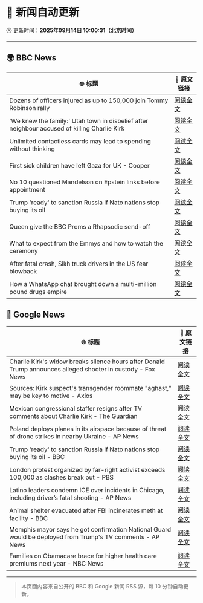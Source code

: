 # 🧠 新闻自动更新

🕒 更新时间：**2025年09月14日 10:00:31（北京时间）**

---

## 🌍 BBC News

| 🌐 标题 | 🔗 原文链接 |
|--------|-------------|
| Dozens of officers injured as up to 150,000 join Tommy Robinson rally | [阅读全文](https://www.bbc.com/news/articles/cwydezxl0xlo?at_medium=RSS&at_campaign=rss) |
| 'We knew the family:' Utah town in disbelief after neighbour accused of killing Charlie Kirk | [阅读全文](https://www.bbc.com/news/articles/czew1nz17rro?at_medium=RSS&at_campaign=rss) |
| Unlimited contactless cards may lead to spending without thinking | [阅读全文](https://www.bbc.com/news/articles/cevzepl3vz1o?at_medium=RSS&at_campaign=rss) |
| First sick children have left Gaza for UK - Cooper | [阅读全文](https://www.bbc.com/news/articles/cr4qn6gxekxo?at_medium=RSS&at_campaign=rss) |
| No 10 questioned Mandelson on Epstein links before appointment | [阅读全文](https://www.bbc.com/news/articles/cn82rdmzr20o?at_medium=RSS&at_campaign=rss) |
| Trump 'ready' to sanction Russia if Nato nations stop buying its oil | [阅读全文](https://www.bbc.com/news/articles/c62zxp1y5lwo?at_medium=RSS&at_campaign=rss) |
| Queen give the BBC Proms a Rhapsodic send-off | [阅读全文](https://www.bbc.com/news/articles/cwyn7lq1q1ro?at_medium=RSS&at_campaign=rss) |
| What to expect from the Emmys and how to watch the ceremony | [阅读全文](https://www.bbc.com/news/articles/c1mxlm42l9vo?at_medium=RSS&at_campaign=rss) |
| After fatal crash, Sikh truck drivers in the US fear blowback | [阅读全文](https://www.bbc.com/news/articles/cy4rmymrl2ro?at_medium=RSS&at_campaign=rss) |
| How a WhatsApp chat brought down a multi-million pound drugs empire | [阅读全文](https://www.bbc.com/news/articles/ckg4ej4l225o?at_medium=RSS&at_campaign=rss) |

## 📰 Google News

| 🌐 标题 | 🔗 原文链接 |
|--------|-------------|
| Charlie Kirk's widow breaks silence hours after Donald Trump announces alleged shooter in custody - Fox News | [阅读全文](https://news.google.com/rss/articles/CBMikgFBVV95cUxObUF1VEZJV0dEaGU5bnUyNlEzNFBwcEJnRmZpak9hYVV2TUJBN3JvZjVtSGJBMTF0bjVhWkFJVTFnSHRLMjZaNzdnRmY4YmdNd0ttUFNJZldTUW5VeTVxVUpzZUQwSDNEc2lQaUV5YjVvT1NGYWlncXdBMDZmLUlxZXhzbmh2NDA3bnNxc0EyenZrZ9IBlwFBVV95cUxPMWNNNld1OGZGbGJTV2NOb19nVlRmU0laNmFTVUtxNmFwVTJ4bVcyRUFDT3NJaGJsUlhlS3dqUWFfUWo4T2FmYTZJUVFjYXZmMThsZUhlZDk2N0YzR3N3Z2R0ZWUxVC1Ub0VZTW4xUi1ZbVQyekhrWGd5dzZUOEV2M0ZPbHhXQmx2TWxKQUJXR1dzdHh4ZENZ?oc=5) |
| Sources: Kirk suspect's transgender roommate "aghast," may be key to motive - Axios | [阅读全文](https://news.google.com/rss/articles/CBMidEFVX3lxTFBfZVpRTGlWekZTNzA5RHJjRXBsMy1GbmRkd2JVcktDenROTGlNaEFtRWU3MXdhVWtaMll4ajI0ajlyUjBWVFl5VmN5OVUwSkxXalhEdUJtRGJsbVBOMkhxQmJvN1RrNm5yVjkzRDN1czMxaklS?oc=5) |
| Mexican congressional staffer resigns after TV comments about Charlie Kirk - The Guardian | [阅读全文](https://news.google.com/rss/articles/CBMinwFBVV95cUxNN3l2ZFFmZmJ4UDJYS1kyNHk3Q1pXRlFGTmd4cmhacHVVOVVXZDFHQ0Z6LW9aRk9ZSXJiTm9GMTl2N2xGRkxNWTVrbE10eVVBWl8wbWJ6RFJsRjhEMWd3WnUtX3F2ZGExTmIycTBjSzUtNWNKcEdoR3FQeGliU2RkREk3NUJHZXNzNTd6bjhfZkNIWXFtREJqUjRpU0JvUVU?oc=5) |
| Poland deploys planes in its airspace because of threat of drone strikes in nearby Ukraine - AP News | [阅读全文](https://news.google.com/rss/articles/CBMipwFBVV95cUxQME50WGNkdGtQRFJrSWwwbU1GWW5fc2NiSW5uY29aNnlDQ0djXzJYMGx5cFVBbjR1cVBBYmxqbVNoRWN6Qm50RUluYzJVTFViNzA3Uzl5VmZmT2taeWdmQmJrY0NHV0lXVTFvYmJJSVBIWWY4QU8telJQQTUzblBBOGdhX1poUmxyZHh3clhTT25VZUpiOUFFLVZMU2FoTkoyX3FHTVF6NA?oc=5) |
| Trump 'ready' to sanction Russia if Nato nations stop buying its oil - BBC | [阅读全文](https://news.google.com/rss/articles/CBMiWkFVX3lxTE1EXzRqdVRMenI5X3pEazh1WXJnN2RhNVJXNVNIZUpHb0RoSVRKVWNiX244QmpkTmFod2tzaWYzUWF0dVZOdVF0THZHZldXS29UbGcyRWc0WTlyZ9IBX0FVX3lxTE41TVlWek9veUQwYmdldVA4c0xCcW5GZkdHZHdMclZwcEhwbHRUR0hCbERRd2l0ZXRJM1VpX1dwaW1QT2gxaWo5d2VhdG8tY2wzQ0h2OEtvYWhBUGh5ZjN3?oc=5) |
| London protest organized by far-right activist exceeds 100,000 as clashes break out - PBS | [阅读全文](https://news.google.com/rss/articles/CBMiuAFBVV95cUxOSVZOZ3BvdDRfUG5GZFFvWXUwdHZjT3JLaFBJUXZnZFk4SG9zMFFFVkNwRmFjMzVLcGZZbG1DNjBWelBrcWlnNlFmOGljYjMtc0licThRR2FSS2xnQzJhMGp5WGdKRjFOQm9KbGJvWkNYbzNmOW1SWUhCN0VmYXBUdmJkRWhPS2N5b1FOeGlaRTUxSGhlMDlnWnZBeDVyTWxQNjc0c2xUdUZWZExtZEZDZlBMSFNzYnZy0gG-AUFVX3lxTFBFMXpIT1lFQmRsREFIek0xVURGdnBCV1hNWkZTX0YwWHFwcER5T3c0bWtSU284eGF0X2UtY3VFd2F2ekhZNTVxb294NEZOdWJtS1pjaGZjUjZvMzBnT1o1ZkFkbWJJOUxPb2VFNzF5dTZiaDJMNWpyLS0weGpOZW1jQ29UeUlLV0t1eWhPREpjano0c001SWtJVHdjekQ0WHREN2ktWFBDRlIzdzZLTDNEMVhnWUJ4Z29DWElCdVE?oc=5) |
| Latino leaders condemn ICE over incidents in Chicago, including driver’s fatal shooting - AP News | [阅读全文](https://news.google.com/rss/articles/CBMikgFBVV95cUxQclpna05fT1NjUmVPbk8zbFplM1F3eG1pNG5HRzIyaElzeWtrUW1mZTZkN19EXzdZcEdhcTdXaFM5QXQ2NXNXbzkyd1U2TEc1V3NEYkFVQzROQnQzNGtIR1FRdGZDSzhQcGNfM2dObmt5LUJiZ3RzSUtjUXdjek93NjdmM1F4SlBoc2ZhX0VrdGtVdw?oc=5) |
| Animal shelter evacuated after FBI incinerates meth at facility - BBC | [阅读全文](https://news.google.com/rss/articles/CBMiWkFVX3lxTE1BWUFCWXZEbEpKQThFUnBpRXZqN3F6R2tBSVFvV0R3OXlvdllvTms2dUxNRG1IZ2NBYTI3THlhLU1JWkNrU0ptZkhQbWpTVExGdDAtWFEzUEZ3UdIBX0FVX3lxTE1ZbU5LNkplUGVKSjNWUDJVTTZhc0dNVXZfRXRzWGFpZXd0R2E3UmZuMmNvRW1LV3NTV0VFSlkzTUk3ZmxKX3k3OGs2NXpDdEV6RjF4aXF6Unh3SGIzcHhR?oc=5) |
| Memphis mayor says he got confirmation National Guard would be deployed from Trump's TV comments - AP News | [阅读全文](https://news.google.com/rss/articles/CBMikgFBVV95cUxPa00wYjhqMWZ0N0VwLWFEVi1XUDZoV3pfaVQ4a2ZxTE5WUTZIRWU4QkM1Z0xYYUdkTERYenFLeklTaURudU9ITUFYSDc5UDJtZ0FhZjVENG1ObVhHWUtqSlVrTmFWd3hkeUJLR1Y2aGd4amVLSGR3eXZsR0lRRkxWdVRaMWhyVnl5dEM1LXBxLWU2dw?oc=5) |
| Families on Obamacare brace for higher health care premiums next year - NBC News | [阅读全文](https://news.google.com/rss/articles/CBMipwFBVV95cUxOcFl5blZpSXBlb3djNzhUbHB6QWFvQWlGRDhqaDNhYmZidE56Uml5OTR6VkY0ZTJqZURzdG1qdnZlTlhIcGFRSmR0OXRpVko3dUZaRFFreGRUMzNjRmMtWS1veFRwcXByeEN2YkdfU2d2TklNQVd1RnF0MFFzdnpZN0ZuUWcwSFEwSjFtaTJUTXowM0pFRTZhXy1uTDcxT2toUHBTZVVWONIBVkFVX3lxTE1zMUNfTnF1S29fY2tITlFObjZDeTVvYlhRQTRKRk40Y0RHbmwwTVJQcWd5dzB4YlBGQ0tWTDh5OGZHNlEyTjA5TF9QRHNDQThjUDlCQU93?oc=5) |

---
> 本页面内容来自公开的 BBC 和 Google 新闻 RSS 源，每 10 分钟自动更新。